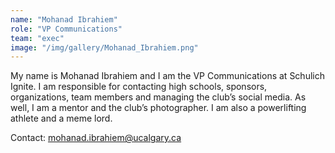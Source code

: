 ```yaml
---
name: "Mohanad Ibrahiem"
role: "VP Communications"
team: "exec"
image: "/img/gallery/Mohanad_Ibrahiem.png"
---
```


My name is Mohanad Ibrahiem and I am the VP Communications at Schulich Ignite. I am responsible for contacting high schools, sponsors, organizations, team members and managing the club’s social media. As well, I am a mentor and the club’s photographer. I am also a powerlifting athlete and a meme lord.

Contact: mohanad.ibrahiem@ucalgary.ca

